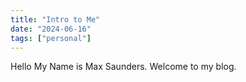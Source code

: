 ```yaml
---
title: "Intro to Me"
date: "2024-06-16"
tags: ["personal"]
---
```


Hello My Name is Max Saunders. Welcome to my blog.
